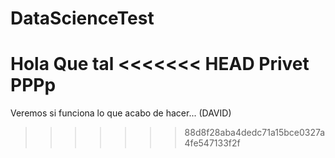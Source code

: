 # DataScienceTest
Hola Que tal
<<<<<<< HEAD
Privet
PPPp
=======

Veremos si funciona lo que acabo de hacer... (DAVID)
>>>>>>> 88d8f28aba4dedc71a15bce0327a4fe547133f2f
